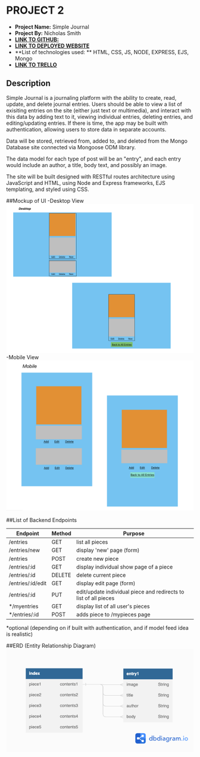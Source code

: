 # PROJECT 2

- **Project Name:** Simple Journal
- **Project By:** Nicholas Smith
- [**LINK TO GITHUB:**](https://github.com/nicholasjamessmith/bizarre)
- [**LINK TO DEPLOYED WEBSITE**](https://bizarre.onrender.com/)
- **List of technologies used: ** HTML, CSS, JS, NODE, EXPRESS, EJS, Mongo
- [**LINK TO TRELLO**](https://trello.com/b/mhPIIh41/project2)

## Description
Simple Journal is a journaling platform with the ability to create, read, update, and delete journal entries. Users should be able to view a list of exisiting entries on the site (either just text or multimedia), and interact with this data by adding text to it, viewing individual entries, deleting entries, and editing/updating entries. If there is time, the app may be built with authentication, allowing users to store data in separate accounts.

Data will be stored, retrieved from, added to, and deleted from the Mongo Database site connected via Mongoose ODM library.

The data model for each type of post will be an "entry", and each entry would include an author, a title, body text, and possibly an image.

The site will be built designed with RESTful routes architecture using JavaScript and HTML, using Node and Express frameworks, EJS templating, and styled using CSS.

##Mockup of UI
-Desktop View <img src="./images/journaldesktop.jpg" alt="Desktop View Horizotal Layout">
-Mobile View <img src="./images/journalmobile.jpg" alt="Mobile View Verticle Layout">

##List of Backend Endpoints

| Endpoint          | Method | Purpose                                                          |
| ----------------- | ------ | ---------------------------------------------------------------- |
| /entries          | GET    | list all pieces                                                  |
| /entries/new      | GET    | display 'new' page (form)                                        |
| /entries          | POST   | create new piece                                                 |
| /entries/:id      | GET    | display individual show page of a piece                          |
| /entries/:id      | DELETE | delete current piece                                             |
| /entries/:id/edit | GET    | display edit page (form)                                         |
| /entries/:id      | PUT    | edit/update individual piece and redirects to list of all pieces |
| */myentries       | GET    | display list of all user's pieces                                |
| */entries/:id     | POST   | adds piece to /mypieces page                                     |

*optional (depending on if built with authentication, and if model feed idea is realistic)

##ERD (Entity Relationship Diagram)
<img src="./images/journalerd.png" alt="Entity Relationship Diagram">